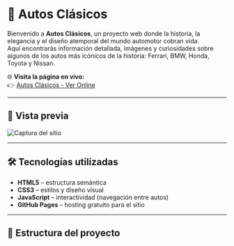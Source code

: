 # 🚗 Autos Clásicos

Bienvenido a **Autos Clásicos**, un proyecto web donde la historia, la elegancia y el diseño atemporal del mundo automotor cobran vida.  
Aquí encontrarás información detallada, imágenes y curiosidades sobre algunos de los autos más icónicos de la historia: Ferrari, BMW, Honda, Toyota y Nissan.  

🌐 **Visita la página en vivo:**  
👉 [Autos Clásicos - Ver Online](https://DeveloperCss.github.io/autosclasicos/)

---

## 📸 Vista previa

![Captura del sitio](imagenes_autos/ferrari.jpeg)

---

## 🛠️ Tecnologías utilizadas
- **HTML5** – estructura semántica
- **CSS3** – estilos y diseño visual
- **JavaScript** – interactividad (navegación entre autos)
- **GitHub Pages** – hosting gratuito para el sitio

---

## 📂 Estructura del proyecto
